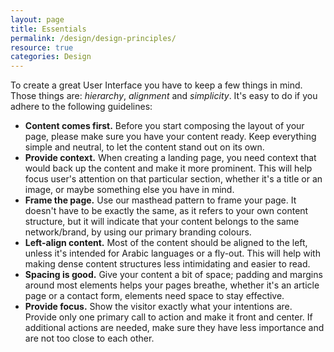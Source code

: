 ```yaml
---
layout: page
title: Essentials
permalink: /design/design-principles/
resource: true
categories: Design
---
```


To create a great User Interface you have to keep a few things in mind. Those things are: *hierarchy*, *alignment* and *simplicity*. It's easy to do if you adhere to the following guidelines:

- **Content comes first.** Before you start composing the layout of your page, please make sure you have your content ready. Keep everything simple and neutral, to let the content stand out on its own.
- **Provide context.** When creating a landing page, you need context that would back up the content and make it more prominent. This will help focus user's attention on that particular section, whether it's a title or an image, or maybe something else you have in mind.
- **Frame the page.** Use our masthead pattern to frame your page. It doesn't have to be exactly the same, as it refers to your own content structure, but it will indicate that your content belongs to the same network/brand, by using our primary branding colours.
- **Left-align content.** Most of the content should be aligned to the left, unless it's intended for Arabic languages or a fly-out. This will help with making dense content structures less intimidating and easier to read.
- **Spacing is good.** Give your content a bit of space; padding and margins around most elements helps your pages breathe, whether it's an article page or a contact form, elements need space to stay effective.
- **Provide focus.** Show the visitor exactly what your intentions are. Provide only one primary call to action and make it front and center. If additional actions are needed, make sure they have less importance and are not too close to each other.